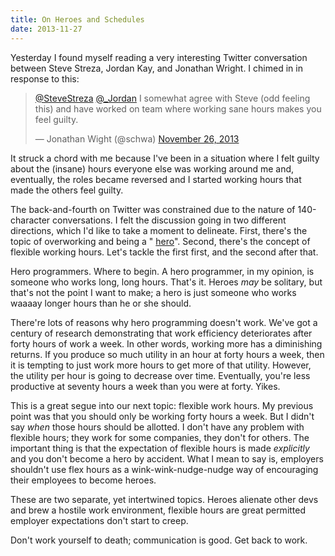 ```yaml
---
title: On Heroes and Schedules
date: 2013-11-27
---
```


Yesterday I found myself reading a very interesting Twitter conversation between Steve Streza, Jordan Kay, and Jonathan Wright. I chimed in in response to this:

> [@SteveStreza](https://twitter.com/SteveStreza) [@\_Jordan](https://twitter.com/_Jordan) I somewhat agree with Steve (odd feeling this) and have worked on team where working sane hours makes you feel guilty.
>
> — Jonathan Wight (@schwa) [November 26, 2013](https://twitter.com/schwa/statuses/405397906615595008)<script async="" src="//platform.twitter.com/widgets.js" charset="utf-8"></script>

It struck a chord with me because I've been in a situation where I felt guilty about the (insane) hours everyone else was working around me and, eventually, the roles became reversed and I started working hours that made the others feel guilty.

The back-and-fourth on Twitter was constrained due to the nature of 140-character conversations. I felt the discussion going in two different directions, which I'd like to take a moment to delineate. First, there's the topic of overworking and being a " [hero](http://lethain.com/doing-it-harder-and-hero-programming/)". Second, there's the concept of flexible working hours. Let's tackle the first first, and the second after that.

Hero programmers. Where to begin. A hero programmer, in my opinion, is someone who works long, long hours. That's it. Heroes _may_ be solitary, but that's not the point I want to make; a hero is just someone who works waaaay longer hours than he or she should.

There're lots of reasons why hero programming doesn't work. We've got a century of research demonstrating that work efficiency deteriorates after forty hours of work a week. In other words, working more has a diminishing returns. If you produce so much utility in an hour at forty hours a week, then it is tempting to just work more hours to get more of that utility. However, the utility per hour is going to decrease over time. Eventually, you're less productive at seventy hours a week than you were at forty. Yikes.

This is a great segue into our next topic: flexible work hours. My previous point was that you should only be working forty hours a week. But I didn't say _when_ those hours should be allotted. I don't have any problem with flexible hours; they work for some companies, they don't for others. The important thing is that the expectation of flexible hours is made _explicitly_ and you don't become a hero by accident. What I mean to say is, employers shouldn't use flex hours as a wink-wink-nudge-nudge way of encouraging their employees to become heroes.

These are two separate, yet intertwined topics. Heroes alienate other devs and brew a hostile work environment, flexible hours are great permitted employer expectations don't start to creep.

Don't work yourself to death; communication is good. Get back to work.
